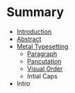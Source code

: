 # Summary

* [Introduction](README.md)
* [Abstract](abstract.md)
* [Metal Typesetting](metal_typesetting.md)
   * [Paragraph](paragraph.md)
   * [Pancutation](pancutation.md)
   * [Visual Order](visual_order.md)
   * Intial Caps
* Intro

